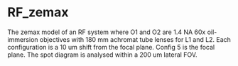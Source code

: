 # RF_zemax

The zemax model of an RF system where O1 and O2 are 1.4 NA 60x oil-immersion objectives with 180 mm achromat tube lenses for L1 and L2.
Each configuration is a 10 um shift from the focal plane. Config 5 is the focal plane.
The spot diagram is analysed within a 200 um lateral FOV.
